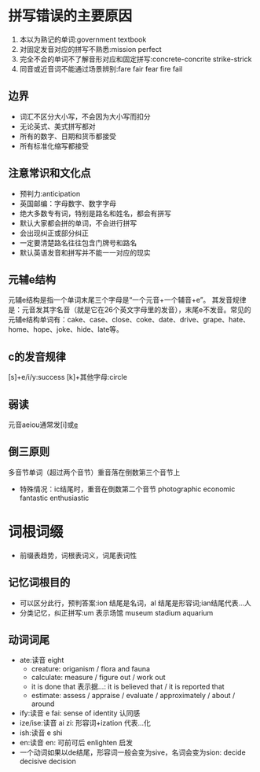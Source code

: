 # 拼写错误的主要原因

1. 本以为熟记的单词:government textbook
2. 对固定发音对应的拼写不熟悉:mission perfect
3. 完全不会的单词不了解音形对应和固定拼写:concrete-concrite strike-strick
4. 同音或近音词不能通过场景辨别:fare fair fear fire fail

## 边界

* 词汇不区分大小写，不会因为大小写而扣分
* 无论英式、美式拼写都对
* 所有的数字、日期和货币都接受
* 所有标准化缩写都接受

## 注意常识和文化点

* 预判力:anticipation
* 英国邮编：字母数字、数字字母
* 绝大多数专有词，特别是路名和姓名，都会有拼写
* 默认大家都会拼的单词，不会进行拼写
* 会出现纠正或部分纠正
* 一定要清楚路名往往包含门牌号和路名
* 默认英语发音和拼写并不能一一对应的现实

## 元辅e结构

元辅e结构是指一个单词末尾三个字母是“一个元音+一个辅音+e”。 其发音规律是：元音发其字名音（就是它在26个英文字母里的发音），末尾e不发音。常见的元辅e结构单词有：cake、case、close、coke、date、drive、grape、hate、home、hope、joke、hide、late等。

## c的发音规律

[s]+e/i/y:success
[k]+其他字母:circle

## 弱读

元音aeiou通常发[i]或[e](反e)

## 倒三原则

多音节单词（超过两个音节）重音落在倒数第三个音节上

* 特殊情况：ic结尾时，重音在倒数第二个音节 photographic economic fantastic enthusiastic

# 词根词缀

* 前缀表趋势，词根表词义，词尾表词性

## 记忆词根目的

* 可以区分此行，预判答案:ion 结尾是名词，al 结尾是形容词;ian结尾代表...人
* 分类记忆，纠正拼写:um 表示场馆 museum stadium aquarium

## 动词词尾

* ate:读音 eight
    * creature: origanism / flora and fauna
    * calculate: measure / figure out / work out
    * it is done that 表示据...: it is believed that / it is reported that
    * estimate: assess / appraise / evaluate / approximately / about / around    
* ify:读音 e fai: sense of identity 认同感
* ize/ise:读音 ai zi: 形容词+ization 代表...化
* ish:读音 e shi
* en:读音 en: 可前可后 enlighten 启发
* 一个动词如果以de结尾，形容词一般会变为sive，名词会变为sion: decide decisive decision
